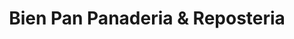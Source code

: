 ---
title: "Bien Pan Panaderia & Reposteria"
url: /san-cristobal/bien-pan-panaderia-y-reposteria/
shop: panadería
---